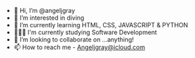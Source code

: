 - 👋 Hi, I’m @angeljgray
- 👀 I’m interested in diving
- 🌱 I’m currently learning HTML, CSS, JAVASCRIPT & PYTHON
- 👩🏽‍🎓 I'm currently studying Software Development 
- 💞️ I’m looking to collaborate on ...anything!
- 📫 How to reach me - Angeljgray@icloud.com

<!---
angeljgray/angeljgray is a ✨ special ✨ repository because its `README.md` (this file) appears on your GitHub profile.
You can click the Preview link to take a look at your changes.
--->
